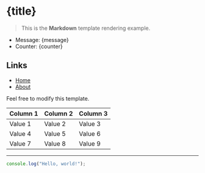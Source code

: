 # {title}

> This is the **Markdown** template rendering example.

- Message: {message}
- Counter: {counter}

## Links

- [Home](/)
- [About](/about)

Feel free to modify this template.

<!-- Table -->

| Column 1 | Column 2 | Column 3 |
| -------- | -------- | -------- |
| Value 1  | Value 2  | Value 3  |
| Value 4  | Value 5  | Value 6  |
| Value 7  | Value 8  | Value 9  |

---

<!-- Code -->

```js
console.log("Hello, world!");
```
